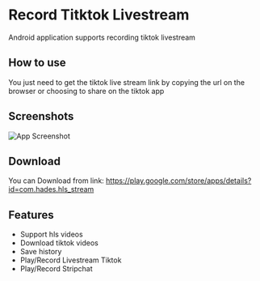 
# Record Titktok Livestream

Android application supports recording tiktok livestream


## How to use
You just need to get the tiktok live stream link by copying the url on the browser or choosing to share on the tiktok app
## Screenshots
![App Screenshot](https://iili.io/3wkLVP1.png)


## Download
You can Download from link: https://play.google.com/store/apps/details?id=com.hades.hls_stream
## Features

- Support hls videos
- Download tiktok videos
- Save history
- Play/Record Livestream Tiktok
- Play/Record Stripchat
